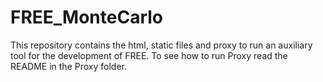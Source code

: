 # FREE_MonteCarlo

This repository contains the html, static files and proxy to run an auxiliary tool for the development of FREE. To see how to run Proxy read the README in the Proxy folder. 
